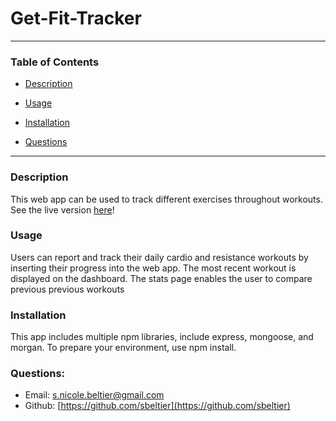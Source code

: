# Get-Fit-Tracker

---

### Table of Contents
* [Description](#description)

* [Usage](#usage)

* [Installation](#installation)

* [Questions](#questions)

---

### Description
This web app can be used to track different exercises throughout workouts. See the live version [here](https://get-fit-app-for-class.herokuapp.com/)!

### Usage
Users can report and track their daily cardio and resistance workouts by inserting their progress into the web app. The most recent workout is displayed on the dashboard. The stats page enables the user to compare previous previous workouts

### Installation
This app includes multiple npm libraries, include express, mongoose, and morgan. To prepare your environment, use npm install.

### Questions:

* Email: s.nicole.beltier@gmail.com
* Github: [https://github.com/sbeltier](https://github.com/sbeltier)

